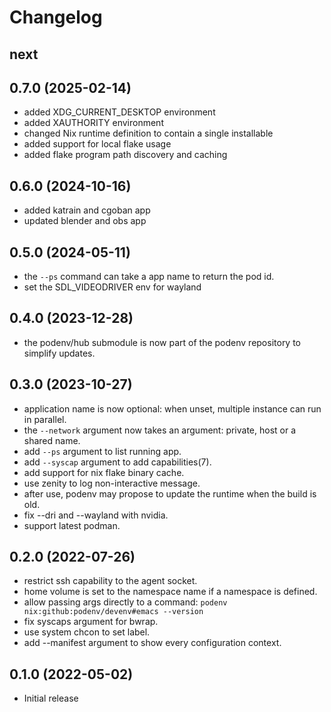 # Changelog

## next

## 0.7.0 (2025-02-14)

- added XDG_CURRENT_DESKTOP environment
- added XAUTHORITY environment
- changed Nix runtime definition to contain a single installable
- added support for local flake usage
- added flake program path discovery and caching

## 0.6.0 (2024-10-16)

- added katrain and cgoban app
- updated blender and obs app

## 0.5.0 (2024-05-11)

- the `--ps` command can take a app name to return the pod id.
- set the SDL_VIDEODRIVER env for wayland

## 0.4.0 (2023-12-28)

- the podenv/hub submodule is now part of the podenv repository to simplify updates.

## 0.3.0 (2023-10-27)

- application name is now optional: when unset, multiple instance can run in parallel.
- the `--network` argument now takes an argument: private, host or a shared name.
- add `--ps` argument to list running app.
- add `--syscap` argument to add capabilities(7).
- add support for nix flake binary cache.
- use zenity to log non-interactive message.
- after use, podenv may propose to update the runtime when the build is old.
- fix --dri and --wayland with nvidia.
- support latest podman.

## 0.2.0 (2022-07-26)

- restrict ssh capability to the agent socket.
- home volume is set to the namespace name if a namespace is defined.
- allow passing args directly to a command: `podenv nix:github:podenv/devenv#emacs --version`
- fix syscaps argument for bwrap.
- use system chcon to set label.
- add --manifest argument to show every configuration context.

## 0.1.0 (2022-05-02)

- Initial release
